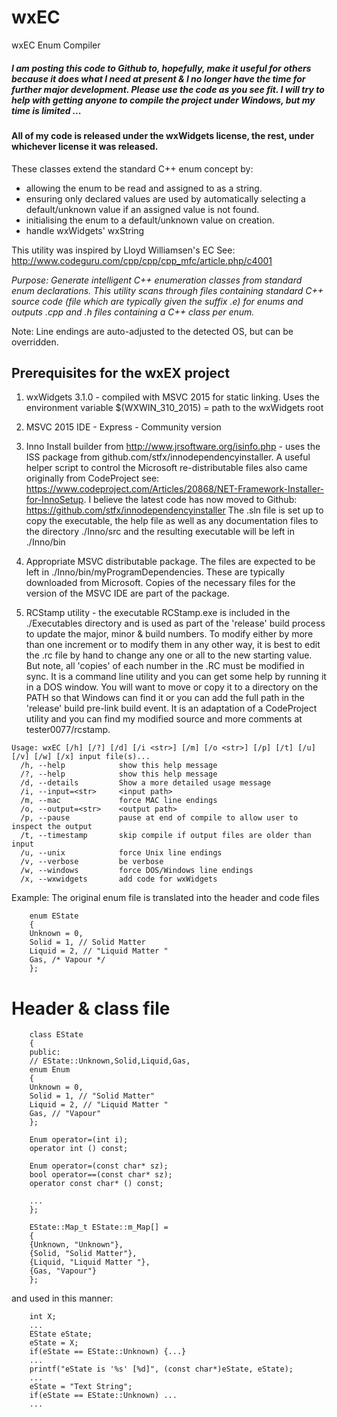 # wxEC


wxEC Enum Compiler 

##### I am posting this code to Github to, hopefully, make it useful for others because it does what I need at present & I no longer have the time for further major development. Please use the code as you see fit. I will try to help with getting anyone to compile the project under Windows, but my time is limited ...

#### All of my code is released under the wxWidgets license, the rest, under whichever license it was released.

 These classes extend the standard C++ enum concept by:
  - allowing the enum to be read and assigned to as a string.
  - ensuring only declared values are used by automatically selecting
    a default/unknown value if an assigned value is not found.
  - initialising the enum to a default/unknown value on creation.
  - handle wxWidgets' wxString

  This utility was inspired by Lloyd Williamsen's EC
 See: http://www.codeguru.com/cpp/cpp/cpp_mfc/article.php/c4001
 
*Purpose: Generate intelligent C++ enumeration classes from standard enum  declarations. This utility scans through files containing standard C++  source code (file which are typically given the suffix .e) for enums  and outputs .cpp and .h files containing a C++ class per enum.*

 Note: Line endings are auto-adjusted to the detected OS, but can be overridden.
 
## Prerequisites for the wxEX project

1. wxWidgets 3.1.0 - compiled with MSVC 2015 for static linking. 
	Uses the environment variable $(WXWIN_310_2015) = path to the wxWidgets root

2. MSVC 2015 IDE - Express - Community version

3. Inno Install builder from http://www.jrsoftware.org/isinfo.php - uses the ISS package 
	from github.com/stfx/innodependencyinstaller. A useful helper script to control the Microsoft re-distributable files also came originally from CodeProject see: https://www.codeproject.com/Articles/20868/NET-Framework-Installer-for-InnoSetup.
 I believe the latest code has now moved to Github: https://github.com/stfx/innodependencyinstaller The .sln file is set up to copy the executable, the help file as well as any documentation files to the directory ./Inno/src and the resulting executable will be left in ./Inno/bin

4. Appropriate MSVC distributable package. The files are expected to be left in ./Inno/bin/myProgramDependencies. These are typically downloaded from Microsoft. Copies of the necessary files for the version of the MSVC IDE are part of the package.

5. RCStamp utility - the executable RCStamp.exe is included in the ./Executables directory 
and is used as part of the 'release' build process to update the 
major, minor & build numbers. To modify either by more than one increment or to modify them in any other way, it is best to edit the .rc file by hand to change any one or all to the new starting value. But note, all 'copies' of each number in the .RC must be modified in sync.
It is a command line utility and you can get some help by running it in a DOS window. You will want to move or copy it to a directory on the PATH so that Windows can find it or you can add the full path in the 'release' build pre-link build event.
It is an adaptation of a CodeProject utility and you can find my modified source and more comments at
tester0077/rcstamp.


```
Usage: wxEC [/h] [/?] [/d] [/i <str>] [/m] [/o <str>] [/p] [/t] [/u] [/v] [/w] [/x] input file(s)...
  /h, --help            show this help message
  /?, --help            show this help message
  /d, --details         Show a more detailed usage message
  /i, --input=<str>     <input path>
  /m, --mac             force MAC line endings
  /o, --output=<str>    <output path>
  /p, --pause           pause at end of compile to allow user to inspect the output
  /t, --timestamp       skip compile if output files are older than input
  /u, --unix            force Unix line endings
  /v, --verbose         be verbose
  /w, --windows         force DOS/Windows line endings
  /x, --wxwidgets       add code for wxWidgets
```
Example:
The original enum file is translated into the header and code files
```
    enum EState
    {
    Unknown = 0,
    Solid = 1, // Solid Matter
    Liquid = 2, // "Liquid Matter "
    Gas, /* Vapour */
    };
```
Header & class file
=================
```
    class EState
    {
    public:
    // EState::Unknown,Solid,Liquid,Gas,
    enum Enum
    {
    Unknown = 0,
    Solid = 1, // "Solid Matter"
    Liquid = 2, // "Liquid Matter "
    Gas, // "Vapour"
    };
     
    Enum operator=(int i);
    operator int () const;
     
    Enum operator=(const char* sz);
    bool operator==(const char* sz);
    operator const char* () const;
     
    ...
    };
     
    EState::Map_t EState::m_Map[] =
    {
    {Unknown, "Unknown"},
    {Solid, "Solid Matter"},
    {Liquid, "Liquid Matter "},
    {Gas, "Vapour"}
    };
```

and used in this manner:
```
    int X;
    ...
    EState eState;
    eState = X;
    if(eState == EState::Unknown) {...}
    ...
    printf("eState is '%s' [%d]", (const char*)eState, eState);
    ...
    eState = "Text String";
    if(eState == EState::Unknown) ...
    ...
```